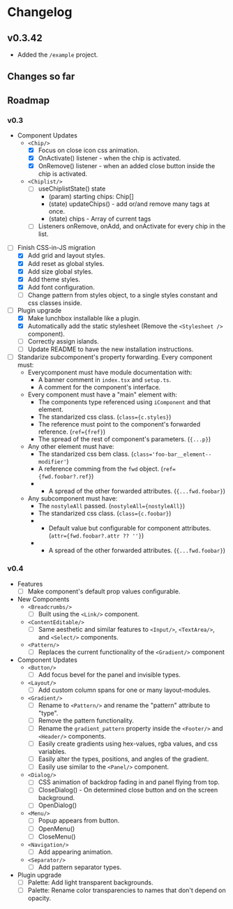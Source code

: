 # Changelog

## v0.3.42

- Added the `/example` project.

## Changes so far

## Roadmap

### v0.3

- Component Updates
  - `<Chip/>`
    - [x] Focus on close icon css animation.
    - [x] OnActivate() listener - when the chip is activated.
    - [x] OnRemove() listener - when an added close button inside the chip is activated.
  - `<Chiplist/>`
    - [ ] useChiplistState() state
      - (param) starting chips: Chip[]
      - (state) updateChips() - add or/and remove many tags at once.
      - (state) chips - Array of current tags
    - [ ] Listeners onRemove, onAdd, and onActivate for every chip in the list.

- [ ] Finish CSS-in-JS migration
  - [x] Add grid and layout styles.
  - [x] Add reset as global styles.
  - [x] Add size global styles.
  - [x] Add theme styles.
  - [x] Add font configuration.
  - [ ] Change pattern from styles object, to a single styles constant and css classes inside.

- [ ] Plugin upgrade
  - [x] Make lunchbox installable like a plugin.
  - [x] Automatically add the static stylesheet (Remove the `<Stylesheet />` component).
  - [ ] Correctly assign islands.
  - [ ] Update README to have the new installation instructions.

- [ ] Standarize subcomponent's property forwarding. Every component must:
  - Everycomponent must have module documentation with:
    - A banner comment in `index.tsx` and `setup.ts`.
    - A comment for the component's interface.
  - Every component must have a "main" element with:
    - The components type referenced using `iComponent` and that element.
    - The standarized css class. (`class={c.styles}`)
    - The reference must point to the component's forwarded reference. (`ref={fref}`)
    - The spread of the rest of component's parameters. (`{...p}`)
  - Any other element must have:
    - The standarized css bem class. (`class='foo-bar__element--modifier'`)
    - A reference comming from the `fwd` object. (`ref={fwd.foobar?.ref}`)
    - * A spread of the other forwarded attributes. (`{...fwd.foobar}`)
  - Any subcomponent must have:
    - The `nostyleAll` passed. (`nostyleAll={nostyleAll}`)
    - The standarized css class. (`class={c.foobar}`)
    - * Default value but configurable for component attributes. (`attr={fwd.foobar?.attr ?? ''}`)
    - * A spread of the other forwarded attributes. (`{...fwd.foobar}`)

### v0.4

- Features
  - [ ] Make component's default prop values configurable.

- New Components
  - `<Breadcrumbs/>`
    - [ ] Built using the `<Link/>` component.
  - `<ContentEditable/>`
    - [ ] Same aesthetic and similar features to `<Input/>`, `<TextArea/>`, and `<Select/>` components.
  - `<Pattern/>`
    - [ ] Replaces the current functionality of the `<Gradient/>` component

- Component Updates
  - `<Button/>`
    - [ ] Add focus bevel for the panel and invisible types.
  - `<Layout/>`
    - [ ] Add custom column spans for one or many layout-modules.
  - `<Gradient/>`
    - [ ] Rename to `<Pattern/>` and rename the "pattern" attribute to "type".
    - [ ] Remove the pattern functionality.
    - [ ] Rename the `gradient_pattern` property inside the `<Footer/>` and `<Header/>` components.
    - [ ] Easily create gradients using hex-values, rgba values, and css variables.
    - [ ] Easily alter the types, positions, and angles of the gradient.
    - [ ] Easily use similar to the `<Panel/>` component.
  - `<Dialog/>`
    - [ ] CSS animation of backdrop fading in and panel flying from top.
    - [ ] CloseDialog() - On determined close button and on the screen background.
    - [ ] OpenDialog()
  - `<Menu/>` 
    - [ ] Popup appears from button.
    - [ ] OpenMenu()
    - [ ] CloseMenu()
  - `<Navigation/>`
    - [ ] Add appearing animation.
  - `<Separator/>`
    - [ ] Add pattern separator types.

- Plugin upgrade
  - [ ] Palette: Add light transparent backgrounds.
  - [ ] Palette: Rename color transparencies to names that don't depend on opacity.